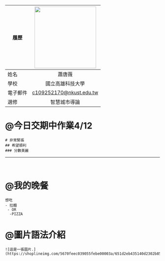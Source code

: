 

|      履歷        |<img src="https://ucarecdn.com/8b756a96-8495-4d00-9201-601d6b49c700/" width=200 height=200/>|
| ---------------- |:-----------------------------:|
| 姓名             | 蕭唐薇                  |
| 學校             | 國立高雄科技大學                  |
| 電子郵件         | c109252170@nkust.edu.tw          |
| 選修             | 智慧城市導論                  |


# @今日交期中作業4/12<br>
```
# 非常緊張
## 希望順利
### 分數美麗

```


<hr><br>

# @我的晚餐<br>
```
想吃
- 拉麵
 - OR
  -PIZZA

```

# @圖片語法介紹<br>
```
![這是一張圖片.](https://shoplineimg.com/5670feec039055febe00003a/651d2eb435140d2302b85085/800x.jpg?)
```

  
